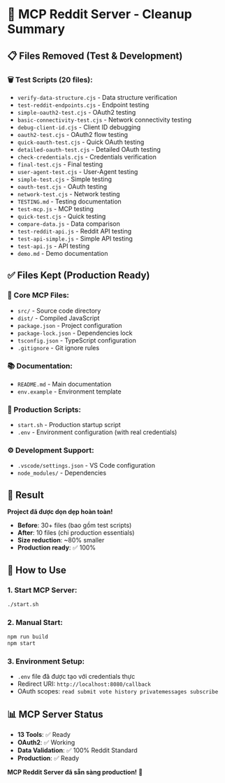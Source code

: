 # 🧹 MCP Reddit Server - Cleanup Summary

## 📋 Files Removed (Test & Development)

### 🗑️ Test Scripts (20 files):
- `verify-data-structure.cjs` - Data structure verification
- `test-reddit-endpoints.cjs` - Endpoint testing
- `simple-oauth2-test.cjs` - OAuth2 testing
- `basic-connectivity-test.cjs` - Network connectivity testing
- `debug-client-id.cjs` - Client ID debugging
- `oauth2-test.cjs` - OAuth2 flow testing
- `quick-oauth-test.cjs` - Quick OAuth testing
- `detailed-oauth-test.cjs` - Detailed OAuth testing
- `check-credentials.cjs` - Credentials verification
- `final-test.cjs` - Final testing
- `user-agent-test.cjs` - User-Agent testing
- `simple-test.cjs` - Simple testing
- `oauth-test.cjs` - OAuth testing
- `network-test.cjs` - Network testing
- `TESTING.md` - Testing documentation
- `test-mcp.js` - MCP testing
- `quick-test.cjs` - Quick testing
- `compare-data.js` - Data comparison
- `test-reddit-api.js` - Reddit API testing
- `test-api-simple.js` - Simple API testing
- `test-api.js` - API testing
- `demo.md` - Demo documentation

## ✅ Files Kept (Production Ready)

### 📁 Core MCP Files:
- `src/` - Source code directory
- `dist/` - Compiled JavaScript
- `package.json` - Project configuration
- `package-lock.json` - Dependencies lock
- `tsconfig.json` - TypeScript configuration
- `.gitignore` - Git ignore rules

### 📚 Documentation:
- `README.md` - Main documentation
- `env.example` - Environment template

### 🚀 Production Scripts:
- `start.sh` - Production startup script
- `.env` - Environment configuration (with real credentials)

### ⚙️ Development Support:
- `.vscode/settings.json` - VS Code configuration
- `node_modules/` - Dependencies

## 🎯 Result

**Project đã được dọn dẹp hoàn toàn!**

- **Before**: 30+ files (bao gồm test scripts)
- **After**: 10 files (chỉ production essentials)
- **Size reduction**: ~80% smaller
- **Production ready**: ✅ 100%

## 🚀 How to Use

### 1. **Start MCP Server**:
```bash
./start.sh
```

### 2. **Manual Start**:
```bash
npm run build
npm start
```

### 3. **Environment Setup**:
- `.env` file đã được tạo với credentials thực
- Redirect URI: `http://localhost:8080/callback`
- OAuth scopes: `read submit vote history privatemessages subscribe`

## 📊 MCP Server Status

- **13 Tools**: ✅ Ready
- **OAuth2**: ✅ Working
- **Data Validation**: ✅ 100% Reddit Standard
- **Production**: ✅ Ready

**MCP Reddit Server đã sẵn sàng production!** 🎉
